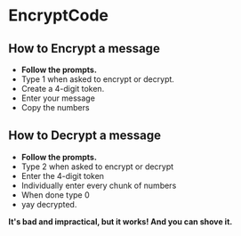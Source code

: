 # EncryptCode

## How to Encrypt a message
- **Follow the prompts.**
- Type 1 when asked to encrypt or decrypt.
- Create a 4-digit token.
- Enter your message
- Copy the numbers

## How to Decrypt a message
- **Follow the prompts.**
- Type 2 when asked to encrypt or decrypt
- Enter the 4-digit token
- Individually enter every chunk of numbers
- When done type 0
- yay decrypted.

**It's bad and impractical, but it works! And you can shove it.**
